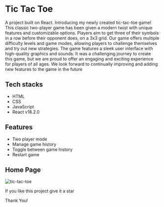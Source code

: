 # Tic Tac Toe

A project built on React.
Introducing my newly created tic-tac-toe game! This classic two-player game has been given a modern twist with unique features and customizable options. Players aim to get three of their symbols in a row before their opponent does, on a 3x3 grid. Our game offers multiple difficulty levels and game modes, allowing players to challenge themselves and try out new strategies. The game features a sleek user interface with high-quality graphics and sounds. It was a challenging journey to create this game, but we are proud to offer an engaging and exciting experience for players of all ages. We look forward to continually improving and adding new features to the game in the future

## Tech stacks

- HTML
- CSS
- JavaScript
- React v18.2.0

## Features

- Two player mode
- Manage game history
- Toggle between game history
- Restart game

## Home Page

![tic-tac-toe](https://user-images.githubusercontent.com/46663132/200551576-9e4607c5-16e3-4ef9-bd95-478879a77ba6.png)

If you like this project give it a star

Thank You!
